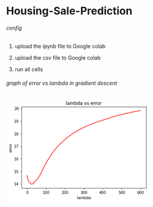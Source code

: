 # Housing-Sale-Prediction
###### config
1. upload the ipynb file to Google colab

2. upload the csv file to Google colab 

3. run all cells





###### graph of error vs lambda in gradient descent
![g](https://raw.githubusercontent.com/SouravG/Housing-price-prediction-using-Regularised-linear-regression/master/download%20(1).png)


